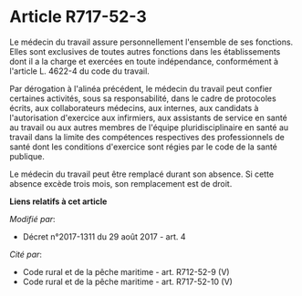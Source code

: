 # Article R717-52-3

Le médecin du travail assure personnellement l'ensemble de ses fonctions. Elles sont exclusives de toutes autres fonctions
dans les établissements dont il a la charge et exercées en toute indépendance, conformément à l'article L. 4622-4 du code du
travail.

Par dérogation à l'alinéa précédent, le médecin du travail peut confier certaines activités, sous sa responsabilité, dans le
cadre de protocoles écrits, aux collaborateurs médecins, aux internes, aux candidats à l'autorisation d'exercice aux
infirmiers, aux assistants de service en santé au travail ou aux autres membres de l'équipe pluridisciplinaire en santé au
travail dans la limite des compétences respectives des professionnels de santé dont les conditions d'exercice sont régies par
le code de la santé publique.

Le médecin du travail peut être remplacé durant son absence. Si cette absence excède trois mois, son remplacement est de
droit.

**Liens relatifs à cet article**

_Modifié par_:

  - Décret n°2017-1311 du 29 août 2017 - art. 4

_Cité par_:

  - Code rural et de la pêche maritime - art. R712-52-9 (V)
  - Code rural et de la pêche maritime - art. R717-52-10 (V)
